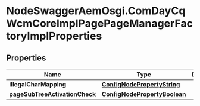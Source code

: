 # NodeSwaggerAemOsgi.ComDayCqWcmCoreImplPagePageManagerFactoryImplProperties

## Properties

Name | Type | Description | Notes
------------ | ------------- | ------------- | -------------
**illegalCharMapping** | [**ConfigNodePropertyString**](ConfigNodePropertyString.md) |  | [optional] 
**pageSubTreeActivationCheck** | [**ConfigNodePropertyBoolean**](ConfigNodePropertyBoolean.md) |  | [optional] 


